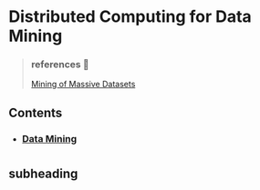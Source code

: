# Distributed Computing for Data Mining

> ### references 🔗
> [Mining of Massive Datasets](http://www.mmds.org/#book)

## Contents		
* ### [Data Mining](#)      

#    

## subheading
